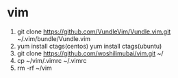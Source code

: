 # vim
1. git clone https://github.com/VundleVim/Vundle.vim.git ~/.vim/bundle/Vundle.vim
2.  yum install ctags(centos)
  yum install ctags(ubuntu)
3. git clone https://github.com/woshilimubai/vim.git ~/
4. cp ~/vim/.vimrc ~/.vimrc
5. rm -rf ~/vim
